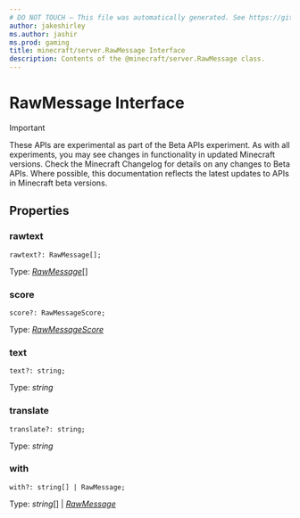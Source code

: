 ```yaml
---
# DO NOT TOUCH — This file was automatically generated. See https://github.com/mojang/minecraftapidocsgenerator to modify descriptions, examples, etc.
author: jakeshirley
ms.author: jashir
ms.prod: gaming
title: minecraft/server.RawMessage Interface
description: Contents of the @minecraft/server.RawMessage class.
---
```

# RawMessage Interface
>[!IMPORTANT]
>These APIs are experimental as part of the Beta APIs experiment. As with all experiments, you may see changes in functionality in updated Minecraft versions. Check the Minecraft Changelog for details on any changes to Beta APIs. Where possible, this documentation reflects the latest updates to APIs in Minecraft beta versions.
## Properties

### **rawtext**
`rawtext?: RawMessage[];`

Type: [*RawMessage*](RawMessage.md)[]

### **score**
`score?: RawMessageScore;`

Type: [*RawMessageScore*](RawMessageScore.md)

### **text**
`text?: string;`

Type: *string*

### **translate**
`translate?: string;`

Type: *string*

### **with**
`with?: string[] | RawMessage;`

Type: *string*[] | [*RawMessage*](RawMessage.md)
